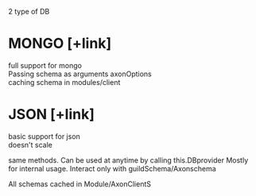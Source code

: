 2 type of DB  
# MONGO [+link] 
full support for mongo  
Passing schema as arguments axonOptions  
caching schema in modules/client  

# JSON  [+link]
basic support for json  
doesn't scale  


same methods. Can be used at anytime by calling this.DBprovider
Mostly for internal usage.
Interact only with guildSchema/Axonschema

All schemas cached in Module/AxonClientS

